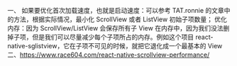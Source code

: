  一、 
  如果要优化首次加载速度，也就是启动速度：可以参考 TAT.ronnie 的文章中的方法，根据实际情况，最小化 ScrollView 或者 ListView 初始子项数量；
优化内存：因为 ScrollView/ListView 会保存所有子 View 在内存中，因为我们没法删掉子项，但是我们可以尽量减少每个子项所占的内存。例如这个项目 react-native-sglistview，它在子项不可见的时候，就把它退化成一个最基本的 View
二、https://www.race604.com/react-native-scrollview-performance/